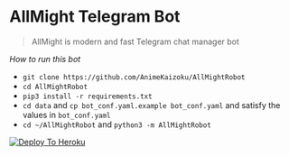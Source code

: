 
# AllMight Telegram Bot

>  AllMight is modern and fast Telegram chat manager bot

    
*How to run this bot*
- `git clone https://github.com/AnimeKaizoku/AllMightRobot`
- `cd AllMightRobot`
- `pip3 install -r requirements.txt`
- `cd data` and `cp bot_conf.yaml.example bot_conf.yaml` and satisfy the values in `bot_conf.yaml`
- `cd ~/AllMightRobot` and  `python3 -m AllMightRobot`


[![Deploy To Heroku](https://www.herokucdn.com/deploy/button.svg)](https://heroku.com/deploy)
